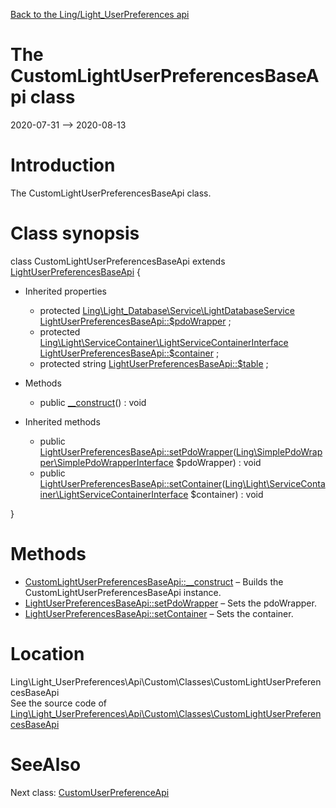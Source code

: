 [Back to the Ling/Light_UserPreferences api](https://github.com/lingtalfi/Light_UserPreferences/blob/master/doc/api/Ling/Light_UserPreferences.md)



The CustomLightUserPreferencesBaseApi class
================
2020-07-31 --> 2020-08-13






Introduction
============

The CustomLightUserPreferencesBaseApi class.



Class synopsis
==============


class <span class="pl-k">CustomLightUserPreferencesBaseApi</span> extends [LightUserPreferencesBaseApi](https://github.com/lingtalfi/Light_UserPreferences/blob/master/doc/api/Ling/Light_UserPreferences/Api/Generated/Classes/LightUserPreferencesBaseApi.md)  {

- Inherited properties
    - protected [Ling\Light_Database\Service\LightDatabaseService](https://github.com/lingtalfi/Light_Database/blob/master/doc/api/Ling/Light_Database/Service/LightDatabaseService.md) [LightUserPreferencesBaseApi::$pdoWrapper](#property-pdoWrapper) ;
    - protected [Ling\Light\ServiceContainer\LightServiceContainerInterface](https://github.com/lingtalfi/Light/blob/master/doc/api/Ling/Light/ServiceContainer/LightServiceContainerInterface.md) [LightUserPreferencesBaseApi::$container](#property-container) ;
    - protected string [LightUserPreferencesBaseApi::$table](#property-table) ;

- Methods
    - public [__construct](https://github.com/lingtalfi/Light_UserPreferences/blob/master/doc/api/Ling/Light_UserPreferences/Api/Custom/Classes/CustomLightUserPreferencesBaseApi/__construct.md)() : void

- Inherited methods
    - public [LightUserPreferencesBaseApi::setPdoWrapper](https://github.com/lingtalfi/Light_UserPreferences/blob/master/doc/api/Ling/Light_UserPreferences/Api/Generated/Classes/LightUserPreferencesBaseApi/setPdoWrapper.md)([Ling\SimplePdoWrapper\SimplePdoWrapperInterface](https://github.com/lingtalfi/SimplePdoWrapper/blob/master/doc/api/Ling/SimplePdoWrapper/SimplePdoWrapperInterface.md) $pdoWrapper) : void
    - public [LightUserPreferencesBaseApi::setContainer](https://github.com/lingtalfi/Light_UserPreferences/blob/master/doc/api/Ling/Light_UserPreferences/Api/Generated/Classes/LightUserPreferencesBaseApi/setContainer.md)([Ling\Light\ServiceContainer\LightServiceContainerInterface](https://github.com/lingtalfi/Light/blob/master/doc/api/Ling/Light/ServiceContainer/LightServiceContainerInterface.md) $container) : void

}






Methods
==============

- [CustomLightUserPreferencesBaseApi::__construct](https://github.com/lingtalfi/Light_UserPreferences/blob/master/doc/api/Ling/Light_UserPreferences/Api/Custom/Classes/CustomLightUserPreferencesBaseApi/__construct.md) &ndash; Builds the CustomLightUserPreferencesBaseApi instance.
- [LightUserPreferencesBaseApi::setPdoWrapper](https://github.com/lingtalfi/Light_UserPreferences/blob/master/doc/api/Ling/Light_UserPreferences/Api/Generated/Classes/LightUserPreferencesBaseApi/setPdoWrapper.md) &ndash; Sets the pdoWrapper.
- [LightUserPreferencesBaseApi::setContainer](https://github.com/lingtalfi/Light_UserPreferences/blob/master/doc/api/Ling/Light_UserPreferences/Api/Generated/Classes/LightUserPreferencesBaseApi/setContainer.md) &ndash; Sets the container.





Location
=============
Ling\Light_UserPreferences\Api\Custom\Classes\CustomLightUserPreferencesBaseApi<br>
See the source code of [Ling\Light_UserPreferences\Api\Custom\Classes\CustomLightUserPreferencesBaseApi](https://github.com/lingtalfi/Light_UserPreferences/blob/master/Api/Custom/Classes/CustomLightUserPreferencesBaseApi.php)



SeeAlso
==============
Next class: [CustomUserPreferenceApi](https://github.com/lingtalfi/Light_UserPreferences/blob/master/doc/api/Ling/Light_UserPreferences/Api/Custom/Classes/CustomUserPreferenceApi.md)<br>

